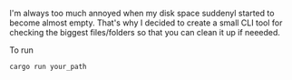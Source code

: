 I'm always too much annoyed when my disk space suddenyl started to become almost empty. That's why I decided to create a small CLI tool for checking the biggest files/folders so that you can clean it up if neeeded.

To run

```cargo run your_path```